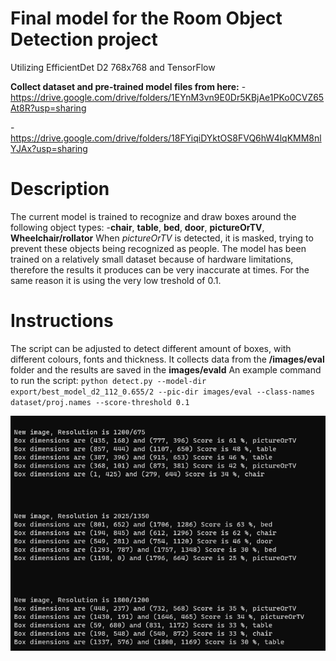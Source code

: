 # Final model for the Room Object Detection project

Utilizing EfficientDet D2 768x768 and TensorFlow

**Collect dataset and pre-trained model files from here:** 
-https://drive.google.com/drive/folders/1EYnM3vn9E0Dr5KBjAe1PKo0CVZ65At8R?usp=sharing

-https://drive.google.com/drive/folders/18FYiqiDYktOS8FVQ6hW4lqKMM8nlYJAx?usp=sharing

# Description
The current model is trained to recognize and draw boxes around the following object types:
-**chair**, **table**, **bed**, **door**, **pictureOrTV**, **Wheelchair/rollator**
When *pictureOrTV* is detected, it is masked, trying to prevent these objects being recognized as people. 
The model has been trained on a relatively small dataset because of hardware limitations, therefore the results it produces 
can be very inaccurate at times. For the same reason it is using the very low treshold of 0.1.

# Instructions
The script can be adjusted to detect different amount of boxes, with different colours, fonts and thickness. It collects data from
the **/images/eval** folder and the results are saved in the **images/evald** 
An example command to run the script:
    ```
    python detect.py --model-dir export/best_model_d2_112_0.655/2 --pic-dir images/eval --class-names dataset/proj.names --score-threshold 0.1
    ```

![Example](example1.png?raw=true "Optional Title")
